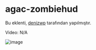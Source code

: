 # agac-zombiehud
Bu eklenti, [denizwp](https://github.com/forealdeniz) tarafından yapılmıştır.

Video: N/A

![image](https://github.com/denizaight/deniz-glifehud/assets/85676222/596e695a-e7c9-44a9-b092-027cf7ff81c3)
